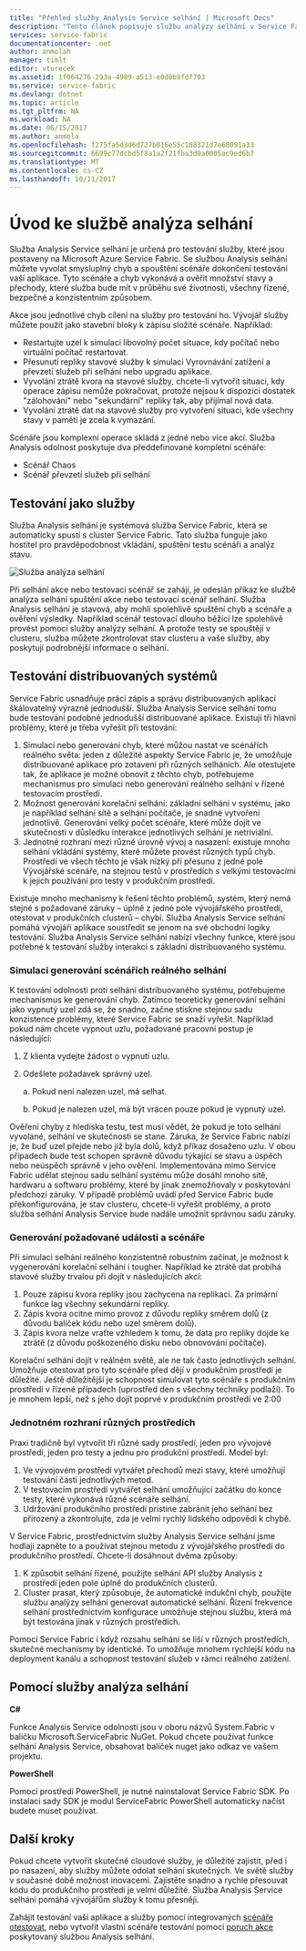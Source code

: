 ```yaml
---
title: "Přehled služby Analysis Service selhání | Microsoft Docs"
description: "Tento článek popisuje službu analýzy selhání v Service Fabric vyvolat chyb a spuštěným scénáře testování pro vaše služby."
services: service-fabric
documentationcenter: .net
author: anmolah
manager: timlt
editor: vturecek
ms.assetid: 1f064276-293a-4989-a513-e0d0b9fdf703
ms.service: service-fabric
ms.devlang: dotnet
ms.topic: article
ms.tgt_pltfrm: NA
ms.workload: NA
ms.date: 06/15/2017
ms.author: anmola
ms.openlocfilehash: f275fa5d3d6d727b016e55c188321d7e68091a33
ms.sourcegitcommit: 6699c77dcbd5f8a1a2f21fba3d0a0005ac9ed6b7
ms.translationtype: MT
ms.contentlocale: cs-CZ
ms.lasthandoff: 10/11/2017
---
```

# <a name="introduction-to-the-fault-analysis-service"></a>Úvod ke službě analýza selhání
Služba Analysis Service selhání je určená pro testování služby, které jsou postaveny na Microsoft Azure Service Fabric. Se službou Analysis selhání můžete vyvolat smysluplný chyb a spouštění scénáře dokončení testování vaší aplikace. Tyto scénáře a chyb vykonává a ověřit množství stavy a přechody, které služba bude mít v průběhu své životnosti, všechny řízené, bezpečné a konzistentním způsobem.

Akce jsou jednotlivé chyb cílení na služby pro testování ho. Vývojář služby můžete použít jako stavební bloky k zápisu složité scénáře. Například:

* Restartujte uzel k simulaci libovolný počet situace, kdy počítač nebo virtuální počítač restartovat.
* Přesunutí repliky stavové služby k simulaci Vyrovnávání zatížení a převzetí služeb při selhání nebo upgradu aplikace.
* Vyvolání ztrátě kvora na stavové služby, chcete-li vytvořit situaci, kdy operace zápisu nemůže pokračovat, protože nejsou k dispozici dostatek "zálohování" nebo "sekundární" repliky tak, aby přijímal nová data.
* Vyvolání ztrátě dat na stavové služby pro vytvoření situaci, kde všechny stavy v paměti je zcela k vymazání.

Scénáře jsou komplexní operace skládá z jedné nebo více akcí. Služba Analysis odolnost poskytuje dva předdefinované kompletní scénáře:

* Scénář Chaos
* Scénář převzetí služeb při selhání

## <a name="testing-as-a-service"></a>Testování jako služby
Služba Analysis selhání je systémová služba Service Fabric, která se automaticky spustí s cluster Service Fabric. Tato služba funguje jako hostitel pro pravděpodobnost vkládání, spuštění testu scénáři a analýz stavu. 

![Služba analýza selhání][0]

Při selhání akce nebo testovací scénář se zahájí, je odeslán příkaz ke službě analýza selhání spuštění akce nebo testovací scénář selhání. Služba Analysis selhání je stavová, aby mohli spolehlivě spuštění chyb a scénáře a ověření výsledky. Například scénář testovací dlouho běžící lze spolehlivě provést pomocí služby analýzy selhání. A protože testy se spouštějí v clusteru, služba můžete zkontrolovat stav clusteru a vaše služby, aby poskytují podrobnější informace o selhání.

## <a name="testing-distributed-systems"></a>Testování distribuovaných systémů
Service Fabric usnadňuje práci zápis a správu distribuovaných aplikací škálovatelný výrazně jednodušší. Služba Analysis Service selhání tomu bude testování podobně jednodušší distribuované aplikace. Existují tři hlavní problémy, které je třeba vyřešit při testování:

1. Simulaci nebo generování chyb, které můžou nastat ve scénářích reálného světa: jeden z důležité aspekty Service Fabric je, že umožňuje distribuované aplikace pro zotavení při různých selháních. Ale otestujete tak, že aplikace je možné obnovit z těchto chyb, potřebujeme mechanismus pro simulaci nebo generování reálného selhání v řízené testovacím prostředí.
2. Možnost generování korelační selhání: základní selhání v systému, jako je například selhání sítě a selhání počítače, je snadné vytvoření jednotlivě. Generování velký počet scénáře, které může dojít ve skutečnosti v důsledku interakce jednotlivých selhání je netriviální.
3. Jednotné rozhraní mezi různé úrovně vývoj a nasazení: existuje mnoho selhání vkládání systémy, které můžete provést různých typů chyb. Prostředí ve všech těchto je však nízký při přesunu z jedné pole Vývojářské scénáře, na stejnou testů v prostředích s velkými testovacími k jejich používání pro testy v produkčním prostředí.

Existuje mnoho mechanismy k řešení těchto problémů, systém, který nemá stejné s požadované záruky – úplně z jedné pole vývojářského prostředí, otestovat v produkčních clusterů – chybí. Služba Analysis Service selhání pomáhá vývojáři aplikace soustředit se jenom na své obchodní logiky testování. Služba Analysis Service selhání nabízí všechny funkce, které jsou potřebné k testování služby interakci s základní distribuovaného systému.

### <a name="simulatinggenerating-real-world-failure-scenarios"></a>Simulaci generování scénářích reálného selhání
K testování odolnosti proti selhání distribuovaného systému, potřebujeme mechanismus ke generování chyb. Zatímco teoreticky generování selhání jako vypnutý uzel zdá se, že snadno, začne stiskne stejnou sadu konzistence problémy, které Service Fabric se snaží vyřešit. Například pokud nám chcete vypnout uzlu, požadované pracovní postup je následující:

1. Z klienta vydejte žádost o vypnutí uzlu.
2. Odešlete požadavek správný uzel.
   
    a. Pokud není nalezen uzel, má selhat.
   
    b. Pokud je nalezen uzel, má být vrácen pouze pokud je vypnutý uzel.

Ověření chyby z hlediska testu, test musí vědět, že pokud je toto selhání vyvolané, selhání ve skutečnosti se stane. Záruka, že Service Fabric nabízí je, že buď uzel přejde nebo již byla dolů, když příkaz dosaženo uzlu. V obou případech bude test schopen správně důvodu týkající se stavu a úspěch nebo neúspěch správně v jeho ověření. Implementována mimo Service Fabric udělat stejnou sadu selhání systému může dosáhl mnoho sítě, hardwaru a softwaru problémy, které by jinak znemožňovaly v poskytování předchozí záruky. V případě problémů uvádí před Service Fabric bude překonfigurována, je stav clusteru, chcete-li vyřešit problémy, a proto služba selhání Analysis Service bude nadále umožnit správnou sadu záruky.

### <a name="generating-required-events-and-scenarios"></a>Generování požadované události a scénáře
Při simulaci selhání reálného konzistentně robustním začínat, je možnost k vygenerování korelační selhání i tougher. Například ke ztrátě dat probíhá stavové služby trvalou při dojít v následujících akcí:

1. Pouze zápisu kvora repliky jsou zachycena na replikaci. Za primární funkce lag všechny sekundární repliky.
2. Zápis kvora ocitne mimo provoz z důvodu repliky směrem dolů (z důvodu balíček kódu nebo uzel směrem dolů).
3. Zápis kvora nelze vraťte vzhledem k tomu, že data pro repliky dojde ke ztrátě (z důvodu poškozeného disku nebo obnovování počítače).

Korelační selhání dojít v reálném světě, ale ne tak často jednotlivých selhání. Umožňuje otestovat pro tyto scénáře před dějí v produkčním prostředí je důležité. Ještě důležitější je schopnost simulovat tyto scénáře s produkčním prostředí v řízené případech (uprostřed den s všechny techniky podlaží). To je mnohem lepší, než s jeho dojít poprvé v produkčním prostředí ve 2:00

### <a name="unified-experience-across-different-environments"></a>Jednotném rozhraní různých prostředích
Praxi tradičně byl vytvořit tři různé sady prostředí, jeden pro vývojové prostředí, jeden pro testy a jednu pro produkční prostředí. Model byl:

1. Ve vývojovém prostředí vytvářet přechodů mezi stavy, které umožňují testování částí jednotlivých metod.
2. V testovacím prostředí vytvářet selhání umožňující začátku do konce testy, které vykonává různé scénáře selhání.
3. Udržování produkčního prostředí pristine zabránit jeho selhání bez přirozený a zkontrolujte, zda je velmi rychlý lidského odpovědi k chybě.

V Service Fabric, prostřednictvím služby Analysis Service selhání jsme hodlají zapněte to a používat stejnou metodu z vývojářského prostředí do produkčního prostředí. Chcete-li dosáhnout dvěma způsoby:

1. K způsobit selhání řízené, použijte selhání API služby Analysis z prostředí jeden pole úplně do produkčních clusterů.
2. Cluster prasat, který způsobuje, že automatické indukční chyb, použijte službu analýzy selhání generovat automatické selhání. Řízení frekvence selhání prostřednictvím konfigurace umožňuje stejnou službu, která má být testována jinak v různých prostředích.

Pomocí Service Fabric i když rozsahu selhání se liší v různých prostředích, skutečné mechanismy by identické. To umožňuje mnohem rychlejší kódu na deployment kanálu a schopnost testování služeb v rámci reálného zatížení.

## <a name="using-the-fault-analysis-service"></a>Pomocí služby analýza selhání
**C#**

Funkce Analysis Service odolnosti jsou v oboru názvů System.Fabric v balíčku Microsoft.ServiceFabric NuGet. Pokud chcete používat funkce selhání Analysis Service, obsahovat balíček nuget jako odkaz ve vašem projektu.

**PowerShell**

Pomocí prostředí PowerShell, je nutné nainstalovat Service Fabric SDK. Po instalaci sady SDK je modul ServiceFabric PowerShell automaticky načíst budete muset používat.

## <a name="next-steps"></a>Další kroky
Pokud chcete vytvořit skutečně cloudové služby, je důležité zajistit, před i po nasazení, aby služby můžete odolat selhání skutečných. Ve světě služby v současné době možnost inovacemi. Zajistěte snadno a rychle přesouvat kódu do produkčního prostředí je velmi důležité. Služba Analysis Service selhání pomáhá vývojářům služby k tomu přesněji.

Zahájit testování vaší aplikace a služby pomocí integrovaných [scénáře otestovat](service-fabric-testability-scenarios.md), nebo vytvořit vlastní scénáře testování pomocí [poruch akce](service-fabric-testability-actions.md) poskytovaný službou Analysis selhání.

<!--Image references-->
[0]: ./media/service-fabric-testability-overview/faultanalysisservice.png
